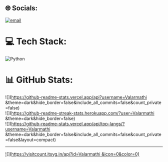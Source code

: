 ## 🌐 Socials:
[![email](https://img.shields.io/badge/Email-D14836?logo=gmail&logoColor=white)](mailto:valathi4321@gmail.com) 

# 💻 Tech Stack:
![Python](https://img.shields.io/badge/python-3670A0?style=for-the-badge&logo=python&logoColor=ffdd54)
# 📊 GitHub Stats:
![](https://github-readme-stats.vercel.app/api?username=Valarmathi &theme=dark&hide_border=false&include_all_commits=false&count_private=false)<br/>
![](https://github-readme-streak-stats.herokuapp.com/?user=Valarmathi &theme=dark&hide_border=false)<br/>
![](https://github-readme-stats.vercel.app/api/top-langs/?username=Valarmathi &theme=dark&hide_border=false&include_all_commits=false&count_private=false&layout=compact)

---
[![](https://visitcount.itsvg.in/api?id=Valarmathi &icon=0&color=0)](https://visitcount.itsvg.in)

<!-- Proudly created with GPRM ( https://gprm.itsvg.in ) -->

